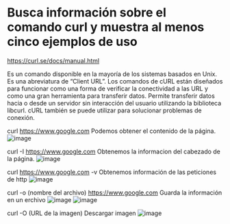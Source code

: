# Busca información sobre el comando curl y muestra al menos cinco ejemplos de uso

https://curl.se/docs/manual.html

Es un comando disponible en la mayoría de los sistemas basados ​​en Unix. Es una abreviatura de “Client URL”. Los comandos de cURL están diseñados para funcionar como una forma de verificar la conectividad a las URL y como una gran herramienta para transferir datos.
Permite transferir datos hacia o desde un servidor sin interacción del usuario utilizando la biblioteca libcurl. cURL también se puede utilizar para solucionar problemas de conexión.

curl https://www.google.com
Podemos obtener el contenido de la página.
![image](https://github.com/user-attachments/assets/b5d7a205-c43c-41f4-b9d8-c815dfa6c8b2)

curl -I https://www.google.com
Obtenemos la informacion del cabezado de la página.
![image](https://github.com/user-attachments/assets/028fab0b-4ac5-48ef-956a-2ea98218b2f9)

curl https://www.google.com -v
Obtenemos información de las peticiones de http
![image](https://github.com/user-attachments/assets/22a18099-c979-42ab-b3d2-c989a3bfb63f)

curl -o (nombre del archivo) https://www.google.com
Guarda la información en un erchivo
![image](https://github.com/user-attachments/assets/b420ddb6-9837-4142-a6d6-62e507fcf713)
![image](https://github.com/user-attachments/assets/8804fe11-f9bd-4cae-8048-dec2940cf282)

curl -O (URL de la imagen)
Descargar imagen
![image](https://github.com/user-attachments/assets/5648e7d5-cd4e-45b2-adc5-08368e7c0ec7)


